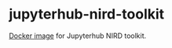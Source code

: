 # jupyterhub-nird-toolkit

[Docker image](https://hub.docker.com/r/nordicesmhub/jupyterhub-nird-toolkit) for Jupyterhub NIRD toolkit.

